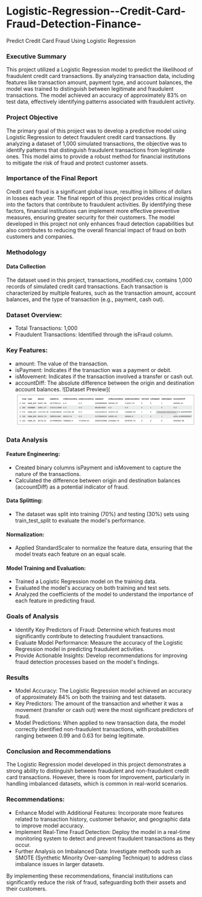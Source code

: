 # Logistic-Regression--Credit-Card-Fraud-Detection-Finance-
Predict Credit Card Fraud Using Logistic Regression

### Executive Summary
This project utilized a Logistic Regression model to predict the likelihood of fraudulent credit card transactions. By analyzing transaction data, including features like transaction amount, payment type, and account balances, the model was trained to distinguish between legitimate and fraudulent transactions. The model achieved an accuracy of approximately 83% on test data, effectively identifying patterns associated with fraudulent activity.

### Project Objective
The primary goal of this project was to develop a predictive model using Logistic Regression to detect fraudulent credit card transactions. By analyzing a dataset of 1,000 simulated transactions, the objective was to identify patterns that distinguish fraudulent transactions from legitimate ones. This model aims to provide a robust method for financial institutions to mitigate the risk of fraud and protect customer assets.

### Importance of the Final Report
Credit card fraud is a significant global issue, resulting in billions of dollars in losses each year. The final report of this project provides critical insights into the factors that contribute to fraudulent activities. By identifying these factors, financial institutions can implement more effective preventive measures, ensuring greater security for their customers. The model developed in this project not only enhances fraud detection capabilities but also contributes to reducing the overall financial impact of fraud on both customers and companies.

### Methodology
#### Data Collection
The dataset used in this project, transactions_modified.csv, contains 1,000 records of simulated credit card transactions. Each transaction is characterized by multiple features, such as the transaction amount, account balances, and the type of transaction (e.g., payment, cash out).

### Dataset Overview:
- Total Transactions: 1,000
- Fraudulent Transactions: Identified through the isFraud column.

### Key Features:
- amount: The value of the transaction.
- isPayment: Indicates if the transaction was a payment or debit.
- isMovement: Indicates if the transaction involved a transfer or cash out.
- accountDiff: The absolute difference between the origin and destination account balances.
![Dataset Preview](![Dataset Preview](https://github.com/Feyisayo0g/Logistic-Regression---Credit-Card-Fraud-Detection-Finance-/blob/main/Screenshot%202024-08-26%20at%2020.30.05.png)

### Data Analysis
#### Feature Engineering:
- Created binary columns isPayment and isMovement to capture the nature of the transactions.
- Calculated the difference between origin and destination balances (accountDiff) as a potential indicator of fraud.

#### Data Splitting:
- The dataset was split into training (70%) and testing (30%) sets using train_test_split to evaluate the model's performance.

#### Normalization:
- Applied StandardScaler to normalize the feature data, ensuring that the model treats each feature on an equal scale.

#### Model Training and Evaluation:
- Trained a Logistic Regression model on the training data.
- Evaluated the model's accuracy on both training and test sets.
- Analyzed the coefficients of the model to understand the importance of each feature in predicting fraud.

### Goals of Analysis
- Identify Key Predictors of Fraud: Determine which features most significantly contribute to detecting fraudulent transactions.
- Evaluate Model Performance: Measure the accuracy of the Logistic Regression model in predicting fraudulent activities.
- Provide Actionable Insights: Develop recommendations for improving fraud detection processes based on the model's findings.

### Results
- Model Accuracy: The Logistic Regression model achieved an accuracy of approximately 84% on both the training and test datasets.
- Key Predictors: The amount of the transaction and whether it was a movement (transfer or cash out) were the most significant predictors of fraud.
- Model Predictions: When applied to new transaction data, the model correctly identified non-fraudulent transactions, with probabilities ranging between 0.99 and 0.63 for being legitimate.

### Conclusion and Recommendations
The Logistic Regression model developed in this project demonstrates a strong ability to distinguish between fraudulent and non-fraudulent credit card transactions. However, there is room for improvement, particularly in handling imbalanced datasets, which is common in real-world scenarios.

### Recommendations:
- Enhance Model with Additional Features: Incorporate more features related to transaction history, customer behavior, and geographic data to improve model accuracy.
- Implement Real-Time Fraud Detection: Deploy the model in a real-time monitoring system to detect and prevent fraudulent transactions as they occur.
- Further Analysis on Imbalanced Data: Investigate methods such as SMOTE (Synthetic Minority Over-sampling Technique) to address class imbalance issues in larger datasets.

By implementing these recommendations, financial institutions can significantly reduce the risk of fraud, safeguarding both their assets and their customers.
